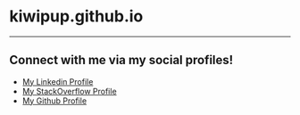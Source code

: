 # kiwipup.github.io

<hr>
<h2>Connect with me via my social profiles!</h2>
<ul>
<li><a href="https://www.linkedin.com/in/christina-meredith-31193b16a">My Linkedin Profile</a></li>
<li><a href="https://stackoverflow.com/users/10247032/christina-meredith">My StackOverflow Profile</a></li>
<li><a href="https://github.com/Kiwipup">My Github Profile</a></li>

</ul>
